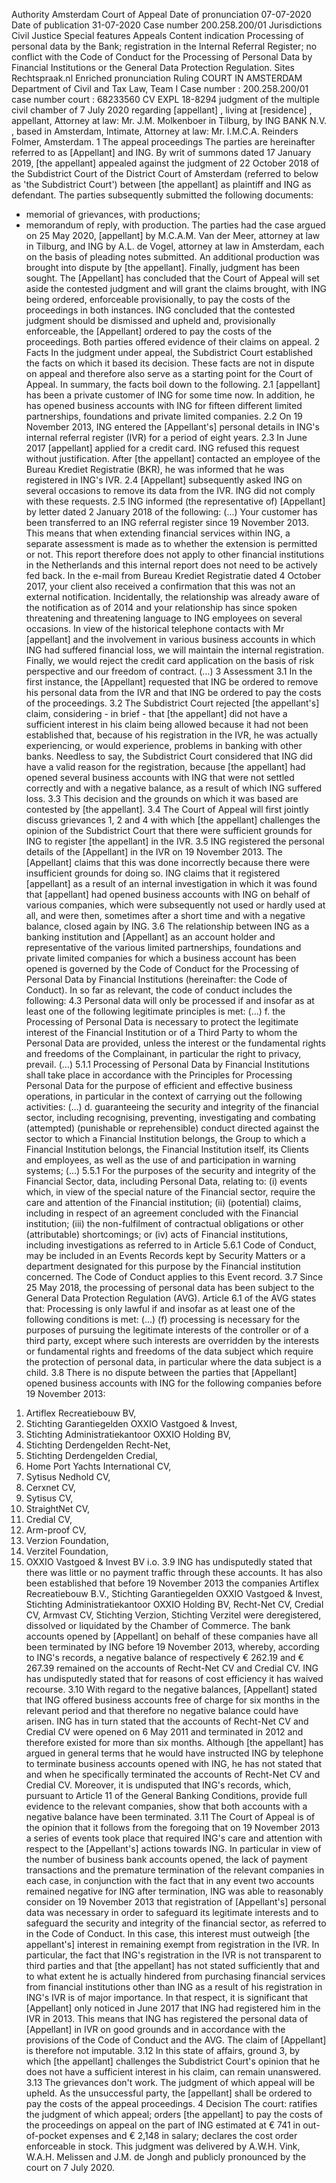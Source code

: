 Authority
Amsterdam Court of Appeal
Date of pronunciation
07-07-2020
Date of publication
31-07-2020 
Case number
200.258.200/01
Jurisdictions
Civil Justice
Special features
Appeals
Content indication
Processing of personal data by the Bank; registration in the Internal Referral Register; no conflict with the Code of Conduct for the Processing of Personal Data by Financial Institutions or the General Data Protection Regulation.
Sites
Rechtspraak.nl 
Enriched pronunciation 
Ruling
COURT IN AMSTERDAM
Department of Civil and Tax Law, Team I
Case number : 200.258.200/01
case number court : 68233560 CV EXPL 18-8294
judgment of the multiple civil chamber of 7 July 2020 
regarding
\[appellant\] ,
living at \[residence\] ,
appellant,
Attorney at law: Mr. J.M. Molkenboer in Tilburg,
by
ING BANK N.V. ,
based in Amsterdam,
Intimate,
Attorney at law: Mr. I.M.C.A. Reinders Folmer, Amsterdam.
1 The appeal proceedings
The parties are hereinafter referred to as \[Appellant\] and ING.
By writ of summons dated 17 January 2019, \[the appellant\] appealed against the judgment of 22 October 2018 of the Subdistrict Court of the District Court of Amsterdam (referred to below as 'the Subdistrict Court') between \[the appellant\] as plaintiff and ING as defendant.
The parties subsequently submitted the following documents:
- memorial of grievances, with productions;
- memorandum of reply, with production. 
The parties had the case argued on 25 May 2020, \[appellant\] by M.C.A.M. Van der Meer, attorney at law in Tilburg, and ING by A.L. de Vogel, attorney at law in Amsterdam, each on the basis of pleading notes submitted. An additional production was brought into dispute by \[the appellant\].
Finally, judgment has been sought.
The \[Appellant\] has concluded that the Court of Appeal will set aside the contested judgment and will grant the claims brought, with ING being ordered, enforceable provisionally, to pay the costs of the proceedings in both instances.
ING concluded that the contested judgment should be dismissed and upheld and, provisionally enforceable, the \[Appellant\] ordered to pay the costs of the proceedings.
Both parties offered evidence of their claims on appeal.
2 Facts
In the judgment under appeal, the Subdistrict Court established the facts on which it based its decision. These facts are not in dispute on appeal and therefore also serve as a starting point for the Court of Appeal. In summary, the facts boil down to the following.
2.1 
\[appellant\] has been a private customer of ING for some time now. In addition, he has opened business accounts with ING for fifteen different limited partnerships, foundations and private limited companies. 
2.2 
On 19 November 2013, ING entered the \[Appellant's\] personal details in ING's internal referral register (IVR) for a period of eight years. 
2.3 
In June 2017 \[appellant\] applied for a credit card. ING refused this request without justification. After \[the appellant\] contacted an employee of the Bureau Krediet Registratie (BKR), he was informed that he was registered in ING's IVR. 
2.4 
\[Appellant\] subsequently asked ING on several occasions to remove its data from the IVR. ING did not comply with these requests. 
2.5 
ING informed (the representative of) \[Appellant\] by letter dated 2 January 2018 of the following: 
(...) Your customer has been transferred to an ING referral register since 19 November 2013. This means that when extending financial services within ING, a separate assessment is made as to whether the extension is permitted or not. 
This report therefore does not apply to other financial institutions in the Netherlands and this internal report does not need to be actively fed back. In the e-mail from Bureau Krediet Registratie dated 4 October 2017, your client also received a confirmation that this was not an external notification. 
Incidentally, the relationship was already aware of the notification as of 2014 and your relationship has since spoken threatening and threatening language to ING employees on several occasions. 
In view of the historical telephone contacts with Mr \[appellant\] and the involvement in various business accounts in which ING had suffered financial loss, we will maintain the internal registration. Finally, we would reject the credit card application on the basis of risk perspective and our freedom of contract. (…) 
3 Assessment
3.1 
In the first instance, the \[Appellant\] requested that ING be ordered to remove his personal data from the IVR and that ING be ordered to pay the costs of the proceedings. 
3.2 
The Subdistrict Court rejected \[the appellant's\] claim, considering - in brief - that \[the appellant\] did not have a sufficient interest in his claim being allowed because it had not been established that, because of his registration in the IVR, he was actually experiencing, or would experience, problems in banking with other banks. Needless to say, the Subdistrict Court considered that ING did have a valid reason for the registration, because \[the appellant\] had opened several business accounts with ING that were not settled correctly and with a negative balance, as a result of which ING suffered loss. 
3.3 
This decision and the grounds on which it was based are contested by \[the appellant\]. 
3.4 
The Court of Appeal will first jointly discuss grievances 1, 2 and 4 with which \[the appellant\] challenges the opinion of the Subdistrict Court that there were sufficient grounds for ING to register \[the appellant\] in the IVR. 
3.5 
ING registered the personal details of the \[Appellant\] in the IVR on 19 November 2013. The \[Appellant\] claims that this was done incorrectly because there were insufficient grounds for doing so. ING claims that it registered \[appellant\] as a result of an internal investigation in which it was found that \[appellant\] had opened business accounts with ING on behalf of various companies, which were subsequently not used or hardly used at all, and were then, sometimes after a short time and with a negative balance, closed again by ING. 
3.6 
The relationship between ING as a banking institution and \[Appellant\] as an account holder and representative of the various limited partnerships, foundations and private limited companies for which a business account has been opened is governed by the Code of Conduct for the Processing of Personal Data by Financial Institutions (hereinafter: the Code of Conduct). In so far as relevant, the code of conduct includes the following:
4.3 
Personal data will only be processed if and insofar as at least one of the following legitimate principles is met: 
(…) 
f. the Processing of Personal Data is necessary to protect the legitimate interest of the Financial Institution or of a Third Party to whom the Personal Data are provided, unless the interest or the fundamental rights and freedoms of the Complainant, in particular the right to privacy, prevail. 
(…) 
5.1.1 
Processing of Personal Data by Financial Institutions shall take place in accordance with the Principles for Processing Personal Data for the purpose of efficient and effective business operations, in particular in the context of carrying out the following activities: 
(…) 
d. guaranteeing the security and integrity of the financial sector, including recognising, preventing, investigating and combating (attempted) (punishable or reprehensible) conduct directed against the sector to which a Financial Institution belongs, the Group to which a Financial Institution belongs, the Financial Institution itself, its Clients and employees, as well as the use of and participation in warning systems; 
(…) 
5.5.1 
For the purposes of the security and integrity of the Financial Sector, data, including Personal Data, relating to: (i) events which, in view of the special nature of the Financial sector, require the care and attention of the Financial institution; (ii) (potential) claims, including in respect of an agreement concluded with the Financial institution; (iii) the non-fulfilment of contractual obligations or other (attributable) shortcomings; or (iv) acts of Financial institutions, including investigations as referred to in Article 5.6.1 Code of Conduct, may be included in an Events Records kept by Security Matters or a department designated for this purpose by the Financial institution concerned. The Code of Conduct applies to this Event record. 
3.7 
Since 25 May 2018, the processing of personal data has been subject to the General Data Protection Regulation (AVG). Article 6.1 of the AVG states that: 
Processing is only lawful if and insofar as at least one of the following conditions is met: 
(…) 
(f) processing is necessary for the purposes of pursuing the legitimate interests of the controller or of a third party, except where such interests are overridden by the interests or fundamental rights and freedoms of the data subject which require the protection of personal data, in particular where the data subject is a child. 
3.8 
There is no dispute between the parties that \[Appellant\] opened business accounts with ING for the following companies before 19 November 2013: 
1) Artiflex Recreatiebouw BV,
2) Stichting Garantiegelden OXXIO Vastgoed & Invest, 
3) Stichting Administratiekantoor OXXIO Holding BV,
4) Stichting Derdengelden Recht-Net,
5) Stichting Derdengelden Credial,
6) Home Port Yachts International CV,
7) Sytisus Nedhold CV,
8) Cerxnet CV,
9) Sytisus CV,
10) StraightNet CV,
11) Credial CV, 
12) Arm-proof CV,
13) Verzion Foundation,
14) Verzitel Foundation,
15) OXXIO Vastgoed & Invest BV i.o.
3.9 
ING has undisputedly stated that there was little or no payment traffic through these accounts. It has also been established that before 19 November 2013 the companies Artiflex Recreatiebouw B.V., Stichting Garantiegelden OXXIO Vastgoed & Invest, Stichting Administratiekantoor OXXIO Holding BV, Recht-Net CV, Credial CV, Armvast CV, Stichting Verzion, Stichting Verzitel were deregistered, dissolved or liquidated by the Chamber of Commerce. The bank accounts opened by \[Appellant\] on behalf of these companies have all been terminated by ING before 19 November 2013, whereby, according to ING's records, a negative balance of respectively € 262.19 and € 267.39 remained on the accounts of Recht-Net CV and Credial CV. ING has undisputedly stated that for reasons of cost efficiency it has waived recourse. 
3.10 
With regard to the negative balances, \[Appellant\] stated that ING offered business accounts free of charge for six months in the relevant period and that therefore no negative balance could have arisen. ING has in turn stated that the accounts of Recht-Net CV and Credial CV were opened on 6 May 2011 and terminated in 2012 and therefore existed for more than six months. Although \[the appellant\] has argued in general terms that he would have instructed ING by telephone to terminate business accounts opened with ING, he has not stated that and when he specifically terminated the accounts of Recht-Net CV and Credial CV. Moreover, it is undisputed that ING's records, which, pursuant to Article 11 of the General Banking Conditions, provide full evidence to the relevant companies, show that both accounts with a negative balance have been terminated. 
3.11 
The Court of Appeal is of the opinion that it follows from the foregoing that on 19 November 2013 a series of events took place that required ING's care and attention with respect to the \[Appellant's\] actions towards ING. In particular in view of the number of business bank accounts opened, the lack of payment transactions and the premature termination of the relevant companies in each case, in conjunction with the fact that in any event two accounts remained negative for ING after termination, ING was able to reasonably consider on 19 November 2013 that registration of \[Appellant's\] personal data was necessary in order to safeguard its legitimate interests and to safeguard the security and integrity of the financial sector, as referred to in the Code of Conduct. In this case, this interest must outweigh \[the appellant's\] interest in remaining exempt from registration in the IVR. In particular, the fact that ING's registration in the IVR is not transparent to third parties and that \[the appellant\] has not stated sufficiently that and to what extent he is actually hindered from purchasing financial services from financial institutions other than ING as a result of his registration in ING's IVR is of major importance. In that respect, it is significant that \[Appellant\] only noticed in June 2017 that ING had registered him in the IVR in 2013. This means that ING has registered the personal data of \[Appellant\] in IVR on good grounds and in accordance with the provisions of the Code of Conduct and the AVG. The claim of \[Appellant\] is therefore not imputable. 
3.12 
In this state of affairs, ground 3, by which \[the appellant\] challenges the Subdistrict Court's opinion that he does not have a sufficient interest in his claim, can remain unanswered. 
3.13 
The grievances don't work. The judgment of which appeal will be upheld. As the unsuccessful party, the \[appellant\] shall be ordered to pay the costs of the appeal proceedings. 
4 Decision
The court:
ratifies the judgment of which appeal;
orders \[the appellant\] to pay the costs of the proceedings on appeal on the part of ING estimated at € 741 in out-of-pocket expenses and € 2,148 in salary;
declares the cost order enforceable in stock.
This judgment was delivered by A.W.H. Vink, W.A.H. Melissen and J.M. de Jongh and publicly pronounced by the court on 7 July 2020.

